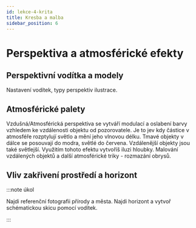 ```yaml
---
id: lekce-4-krita
title: Kresba a malba
sidebar_position: 6
---
```


# Perspektiva a atmosférické efekty
## Perspektivní vodítka a modely
Nastavení vodítek, typy perspektiv ilustrace.
## Atmosférické palety
Vzdušná/Atmosférická perspektiva se vytváří modulací a oslabení barvy vzhledem ke vzdálenosti objektu od pozorovatele. Je to jev kdy částice v atmosféře rozptylují světlo a mění jeho vlnovou délku.
Tmavé objekty v dálce se posouvají do modra, světlé do červena. Vzdálenější objekty jsou také světlejší.
Využitím tohoto efektu vytvoříš iluzi hloubky.
Malování vzdálených objektů a další atmosférické triky - rozmazání obrysů.
## Vliv zakřivení prostředí a horizont


:::note úkol

Najdi referenční fotografii přírody a města. Najdi horizont a vytvoř schématickou skicu pomocí vodítek.

:::
